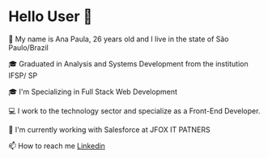 # Hello User :raising_hand:

:mag_right:  My name is Ana Paula, 26 years old and I live in the state of São Paulo/Brazil

:mortar_board:  Graduated in Analysis and Systems Development from the institution IFSP/ SP

:mortar_board:  I'm Specializing in Full Stack Web Development

:computer: I work to the technology sector and specialize as a Front-End Developer.

🔭 I'm currently working with Salesforce at JFOX IT PATNERS

📫 How to reach me [Linkedin](https://www.linkedin.com/in/apnmacedo/)


<!--
**Anywtf/Anywtf** is a ✨ _special_ ✨ repository because its `README.md` (this file) appears on your GitHub profile.

Here are some ideas to get you started:

- 🔭 I’m currently working on ...
- 🌱 I’m currently learning ...
- 👯 I’m looking to collaborate on ...
- 🤔 I’m looking for help with ...
- 💬 Ask me about ...
- 📫 How to reach me: ...
- 😄 Pronouns: ...
- ⚡ Fun fact: ...
-->
